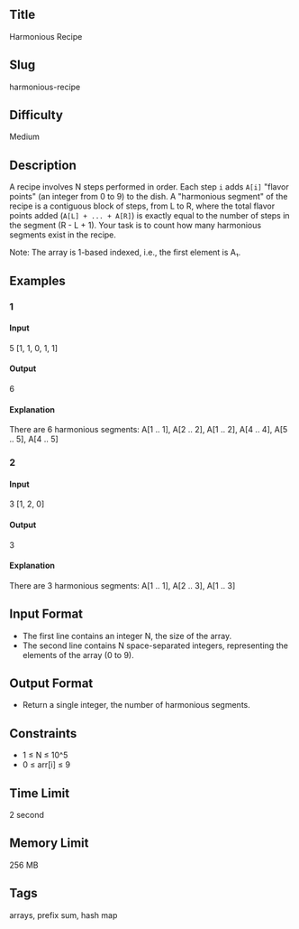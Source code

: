 ## Title

Harmonious Recipe

## Slug

harmonious-recipe

## Difficulty

Medium

## Description

A recipe involves N steps performed in order. Each step `i` adds `A[i]` "flavor points" (an integer from 0 to 9) to the dish.
A "harmonious segment" of the recipe is a contiguous block of steps, from L to R, where the total flavor points added (`A[L] + ... + A[R]`) is exactly equal to the number of steps in the segment (R - L + 1).
Your task is to count how many harmonious segments exist in the recipe.

Note: The array is 1-based indexed, i.e., the first element is A₁.

## Examples

### 1

#### Input

5
[1, 1, 0, 1, 1]

#### Output

6

#### Explanation

There are 6 harmonious segments: A[1 .. 1], A[2 .. 2], A[1 .. 2], A[4 .. 4], A[5 .. 5], A[4 .. 5]

### 2

#### Input

3
[1, 2, 0]

#### Output

3

#### Explanation

There are 3 harmonious segments: A[1 .. 1], A[2 .. 3], A[1 .. 3]

## Input Format

- The first line contains an integer N, the size of the array. 
- The second line contains N space-separated integers, representing the elements of the array (0 to 9).

## Output Format

- Return a single integer, the number of harmonious segments.

## Constraints

- 1 ≤ N ≤ 10^5
- 0 ≤ arr[i] ≤ 9

## Time Limit

2 second

## Memory Limit

256 MB

## Tags

arrays, prefix sum, hash map